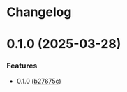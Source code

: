 # Changelog

# 0.1.0 (2025-03-28)

### Features

- 0.1.0 ([b27675c](https://github.com/ToDesktop/create-release-metadata/commit/b27675ca27354febef62facef23ea46aa0ded8f4))
